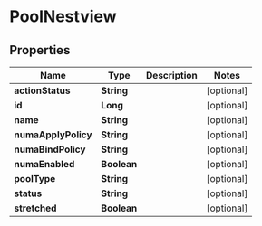 # PoolNestview

## Properties
Name | Type | Description | Notes
------------ | ------------- | ------------- | -------------
**actionStatus** | **String** |  |  [optional]
**id** | **Long** |  |  [optional]
**name** | **String** |  |  [optional]
**numaApplyPolicy** | **String** |  |  [optional]
**numaBindPolicy** | **String** |  |  [optional]
**numaEnabled** | **Boolean** |  |  [optional]
**poolType** | **String** |  |  [optional]
**status** | **String** |  |  [optional]
**stretched** | **Boolean** |  |  [optional]
